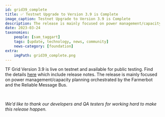 ```yaml
---
id: grid39_complete
title: ✅ Testnet Upgrade to Version 3.9 is Complete
image_caption: Testnet Upgrade to Version 3.9 is Complete
description: The release is mainly focused on power management/capacity planning orchestrated by the Farmerbot and the Reliable Message Bus.
date: 2023-03-24
taxonomies:
    people: [sam_taggart]
    tags: [update, technology, news, community]
    news-category: [foundation]
extra:
    imgPath: grid39_complete.png
---
```


TF Grid Version 3.9 is live on testnet and available for public testing. Find the details [here](https://forum.threefold.io/t/tfgrid-v3-9-0-is-now-live/3864) which include release notes. The release is mainly focused on power management/capacity planning orchestrated by the Farmerbot and the Reliable Message Bus.

<br/>

_We’d like to thank our developers and QA testers for working hard to make this release happen._